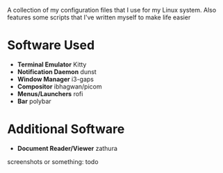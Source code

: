 A collection of my configuration files that I use for my Linux system.
Also features some scripts that I've written myself to make life easier

# Software Used
* **Terminal Emulator** Kitty
* **Notification Daemon** dunst
* **Window Manager** i3-gaps
* **Compositor** ibhagwan/picom
* **Menus/Launchers** rofi
* **Bar** polybar

# Additional Software
* **Document Reader/Viewer** zathura

screenshots or something: todo
